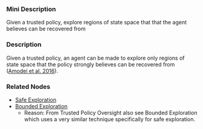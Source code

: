 ### Mini Description

Given a trusted policy, explore regions of state space that that the agent believes can be recovered from

### Description

Given a trusted policy, an agent can be made to explore only regions of state space that the policy strongly believes can be recovered from ([Amodei et al. 2016](http://arxiv.org/abs/1606.06565)).

### Related Nodes

- [Safe Exploration](/Value_Alignment/Validation/Averting_Instrumental_Incentives/Domesticity/Safe_Exploration/Safe_Exploration.md)
- [Bounded Exploration](/Value_Alignment/Validation/Averting_Instrumental_Incentives/Domesticity/Safe_Exploration/Bounded_Exploration/Bounded_Exploration.md)
	- Reason: From Trusted Policy Oversight also see Bounded Exploration which uses a very similar technique specifically for safe exploration.
